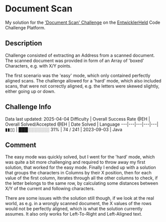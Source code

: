 # Document Scan

My solution for the ['Document Scan' Challenge](https://platform.entwicklerheld.de/challenge/document-scan?technology=Java) on the [EntwicklerHeld](https://platform.entwicklerheld.de/) Code Challenge Platform.

## Description
Challenge consisted of extracting an Address from a scanned document. The scanned document was provided in form of an Array of 'boxed' Characters, e.g. with X/Y points.

The first scenario was the 'easy' mode, which only contained perfectly aligned scans. The challenge allowed for a 'hard' mode, which also included scans, that were not correctly aligned, e.g. the letters were skewed slightly, either going up or down.

## Challenge Info
Data last updated: 2025-04-04
Difficulty | Overall Success Rate @EH | Overall Solved/Accepted @EH | Date Solved | Language
---|---|---|---|---|
▮▮▯▯ | ███░░░░░░░ 31% | 74 / 241 | 2023-09-03 | Java

## Comment
The easy mode was quickly solved, but I went for the 'hard' mode, which was quite a bit more challenging and required to throw away my first solution, that worked for the easy mode. Finally I ended up with a solution that groups the characters in Columns by their X position, then for each value of the first column, iterates through all the other columns to check, if the letter belongs to the same row, by calculating some distances between X/Y of the current and following characters.

There are some issues with the solution still though, if we look at the real world, as e.g. in a wrongly scanned document, the X values of the rows would not be perfectly aligned, which is what the solution currently assumes. It also only works for Left-To-Right and Left-Aligned text.